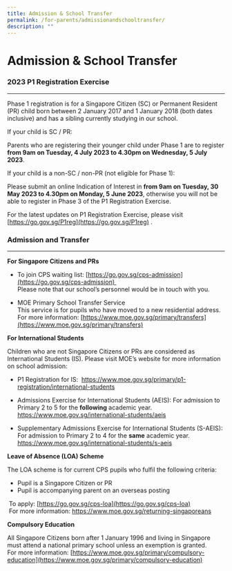 ```yaml
---
title: Admission & School Transfer
permalink: /for-parents/admissionandschooltransfer/
description: ""
---
```

Admission & School Transfer
===========================

### **2023 P1 Registration Exercise**  

------------------------------------

  

Phase 1 registration is for a Singapore Citizen (SC) or Permanent Resident (PR) child born between 2 January 2017 and 1 January 2018 (both dates inclusive) and has a sibling currently studying in our school.

If your child is SC / PR:

Parents who are registering their younger child under Phase 1 are to register **from 9am on Tuesday, 4 July 2023 to 4.30pm on Wednesday, 5 July 2023**.

If your child is a non-SC / non-PR (not eligible for Phase 1):

Please submit an online Indication of Interest in **from 9am on Tuesday, 30 May 2023 to 4.30pm on Monday, 5 June 2023**, otherwise you will not be able to register in Phase 3 of the P1 Registration Exercise.

For the latest updates on P1 Registration Exercise, please visit [https://go.gov.sg/P1reg](https://go.gov.sg/P1reg) .



### **Admission and Transfer**
--------------------------

  

**For Singapore Citizens and PRs**  

*   To join CPS waiting list: [https://go.gov.sg/cps-admission](https://go.gov.sg/cps-admission)    
    Please note that our school’s personnel would be in touch with you.

*   MOE Primary School Transfer Service    
This service is for pupils who have moved to a new residential address.  
For more information: [https://www.moe.gov.sg/primary/transfers](https://www.moe.gov.sg/primary/transfers)

**For International Students**  
  
Children who are not Singapore Citizens or PRs are considered as International Students (IS). Please visit MOE’s website for more information on school admission:

*   P1 Registration for IS: 
https://www.moe.gov.sg/primary/p1-registration/international-students

*   Admissions Exercise for International Students (AEIS):
For admission to Primary 2 to 5 for the **following** academic year.  
https://www.moe.gov.sg/international-students/aeis

*   Supplementary Admissions Exercise for International Students (S-AEIS): 
For admission to Primary 2 to 4 for the **same** academic year.     https://www.moe.gov.sg/international-students/s-aeis

**Leave of Absence (LOA) Scheme**  
  
The LOA scheme is for current CPS pupils who fulfil the following criteria:  

*   Pupil is a Singapore Citizen or PR
*   Pupil is accompanying parent on an overseas posting

 To apply: [https://go.gov.sg/cps-loa](https://go.gov.sg/cps-loa)  
 For more information: https://www.moe.gov.sg/returning-singaporeans
 
 **Compulsory Education**

All Singapore Citizens born after 1 January 1996 and living in Singapore must attend a national primary school unless an exemption is granted.  
For more information: [https://www.moe.gov.sg/primary/compulsory-education](https://www.moe.gov.sg/primary/compulsory-education)